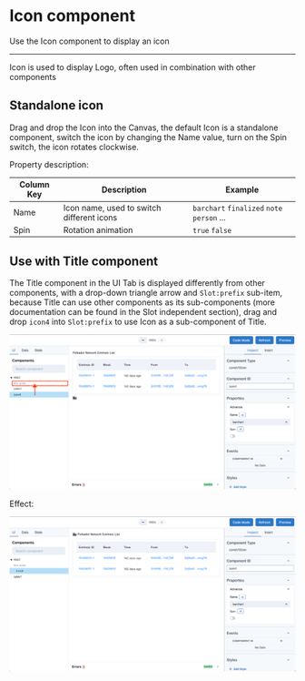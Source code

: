 # Icon component

Use the Icon component to display an icon

---

Icon is used to display Logo, often used in combination with other components

## Standalone icon

Drag and drop the Icon into the Canvas, the default Icon is a standalone component, switch the icon by changing the Name value, turn on the Spin switch, the icon rotates clockwise.

Property description:

| Column Key | Description | Example |
| ----------- | ----------- | ----------- |
| Name | Icon name, used to switch different icons | `barchart` `finalized` `note` `person` ... |
| Spin | Rotation animation | `true` `false` |

## Use with Title component

The Title component in the UI Tab is displayed differently from other components, with a drop-down triangle arrow and `Slot:prefix` sub-item, because Title can use other components as its sub-components (more documentation can be found in the Slot independent section), drag and drop `icon4` into `Slot:prefix` to use Icon as a sub-component of Title.

![Component icon](../assets/images/component-icon.png)

Effect:

![Component icon](../assets/images/component-icon-01.png)
